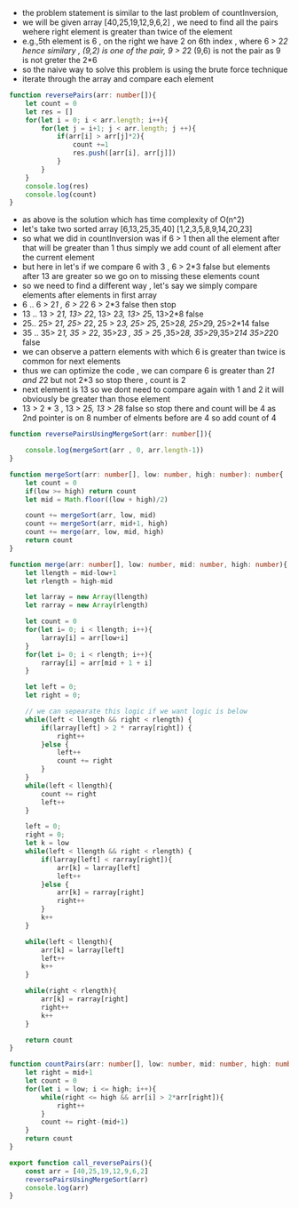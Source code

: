 - the problem statement is similar to the last problem of countInversion, 
- we will be given array [40,25,19,12,9,6,2] , we need to find all the pairs wehere right element is greater than twice of the element
- e.g.,5th element is 6 , on the right we have 2 on 6th index , where 6 > 2*2 hence similary , (9,2) is one of the pair, 9 > 2*2 (9,6) is not the pair as 9 is not greter the 2*6
- so the naive way to solve this problem is using the brute force technique
- iterate through the array and compare each element

```ts
function reversePairs(arr: number[]){
    let count = 0
    let res = []
    for(let i = 0; i < arr.length; i++){
        for(let j = i+1; j < arr.length; j ++){
            if(arr[i] > arr[j]*2){
                count +=1
                res.push([arr[i], arr[j]])
            }
        }
    }
    console.log(res)
    console.log(count)
}
```
- as above is the solution which has time complexity of O(n^2)
- let's take two sorted array [6,13,25,35,40] [1,2,3,5,8,9,14,20,23]
- so what we did in countInversion was if 6 > 1 then all the element after that will be greater than 1 thus simply we add count of all element after the current element
- but here in let's if we compare 6 with 3 , 6 > 2*3 false but elements after 13 are greater so we go on to missing these elements count 
- so we need to find a different way , let's say we simply compare elements after elements in first array 
- 6 ..  6 > 2*1 , 6 > 2*2 6 > 2*3 false then stop
- 13 .. 13 > 2*1, 13> 2*2, 13> 2*3, 13> 2*5, 13>2*8 false 
- 25..  25> 2*1, 25> 2*2, 25 > 2*3, 25> 2*5, 25>2*8, 25>2*9, 25>2*14 false
- 35 .. 35> 2*1, 35 > 2*2, 35>2*3 , 35 > 2*5 ,35>2*8, 35>2*9,35>2*14 35>2*20 false
- we can observe a pattern elements with which 6 is greater than twice is common for next elements
- thus we can optimize the code , we can compare 6 is greater than 2*1 and 2*2 but not 2*3 so stop there , count is 2
- next element is 13 so we dont need to compare again with 1 and 2 it will obviously be greater than those element 
- 13 > 2 * 3 , 13 > 2*5, 13 > 2*8 false so stop there and count will be 4 as 2nd pointer is on 8 number of elments before are 4 so add count of 4
```ts
function reversePairsUsingMergeSort(arr: number[]){

    console.log(mergeSort(arr , 0, arr.length-1))
}

function mergeSort(arr: number[], low: number, high: number): number{
    let count = 0
    if(low >= high) return count
    let mid = Math.floor((low + high)/2)

    count += mergeSort(arr, low, mid)
    count += mergeSort(arr, mid+1, high)
    count += merge(arr, low, mid, high)
    return count
}

function merge(arr: number[], low: number, mid: number, high: number){
    let llength = mid-low+1
    let rlength = high-mid

    let larray = new Array(llength)
    let rarray = new Array(rlength)

    let count = 0
    for(let i= 0; i < llength; i++){
        larray[i] = arr[low+i]
    }
    for(let i= 0; i < rlength; i++){
        rarray[i] = arr[mid + 1 + i]
    }

    let left = 0;
    let right = 0;

    // we can sepearate this logic if we want logic is below
    while(left < llength && right < rlength) {
        if(larray[left] > 2 * rarray[right]) {
            right++
        }else {
            left++
            count += right
        }
    }
    while(left < llength){
        count += right
        left++
    }

    left = 0;
    right = 0;
    let k = low
    while(left < llength && right < rlength) {
        if(larray[left] < rarray[right]){
            arr[k] = larray[left]
            left++
        }else {
            arr[k] = rarray[right]
            right++
        }
        k++
    }

    while(left < llength){
        arr[k] = larray[left]
        left++
        k++
    }

    while(right < rlength){
        arr[k] = rarray[right]
        right++
        k++
    }

    return count
}

function countPairs(arr: number[], low: number, mid: number, high: number){
    let right = mid+1
    let count = 0
    for(let i = low; i <= high; i++){
        while(right <= high && arr[i] > 2*arr[right]){
            right++
        }
        count += right-(mid+1)
    }
    return count
}

export function call_reversePairs(){
    const arr = [40,25,19,12,9,6,2]
    reversePairsUsingMergeSort(arr)
    console.log(arr)
}

```
